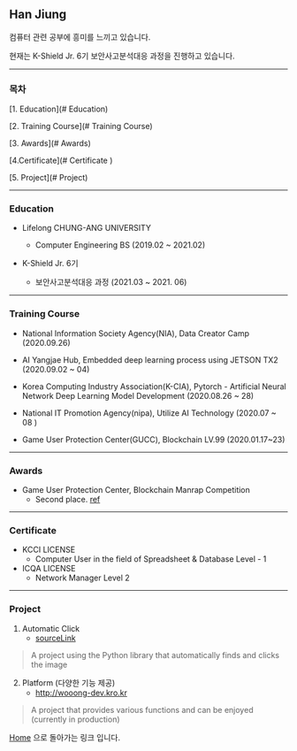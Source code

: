 ## Han Jiung



컴퓨터 관련 공부에 흥미를 느끼고 있습니다.

현재는 K-Shield Jr. 6기 보안사고분석대응 과정을 진행하고 있습니다.

***



### 목차



[1. Education](# Education)

[2. Training Course](# Training Course)

[3. Awards](# Awards)

[4.Certificate](# Certificate )

[5. Project](# Project)



***



### Education



- Lifelong CHUNG-ANG UNIVERSITY
  - Computer Engineering BS (2019.02 ~ 2021.02)

- K-Shield Jr. 6기
  - 보안사고분석대응 과정 (2021.03 ~ 2021. 06)


***



### Training Course



- National Information Society Agency(NIA), Data Creator Camp (2020.09.26)

- AI Yangjae Hub, Embedded deep learning process using JETSON TX2 (2020.09.02 ~ 04)

- Korea Computing Industry Association(K-CIA), Pytorch - Artificial Neural Network Deep Learning Model Development (2020.08.26 ~ 28)

- National IT Promotion Agency(nipa), Utilize AI Technology (2020.07 ~ 08 )

- Game User Protection Center(GUCC), Blockchain LV.99 (2020.01.17~23)

  



***



### Awards



- Game User Protection Center, Blockchain Manrap Competition
  - Second place. [ref](http://gamefocus.co.kr/detail.php?number=102179)

***



### Certificate



- KCCI LICENSE
  - Computer User in the field of Spreadsheet & Database Level - 1
- ICQA LICENSE
  - Network Manager Level 2



***



### Project

 

1. Automatic Click
   - [sourceLink](https://github.com/hanjiung/ToyProject)

>  A project using the Python library that automatically finds and clicks the image



2. Platform (다양한 기능 제공)
   - http://wooong-dev.kro.kr

> A project that provides various functions and can be enjoyed (currently in production)

 

[Home](https://hanjiung.github.io/) 으로 돌아가는 링크 입니다.
